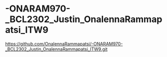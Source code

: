 # -ONARAM970-_BCL2302_Justin_OnalennaRammapatsi_ITW9

https://github.com/OnalennaRammapatsi/-ONARAM970-_BCL2302_Justin_OnalennaRammapatsi_ITW9.git 
